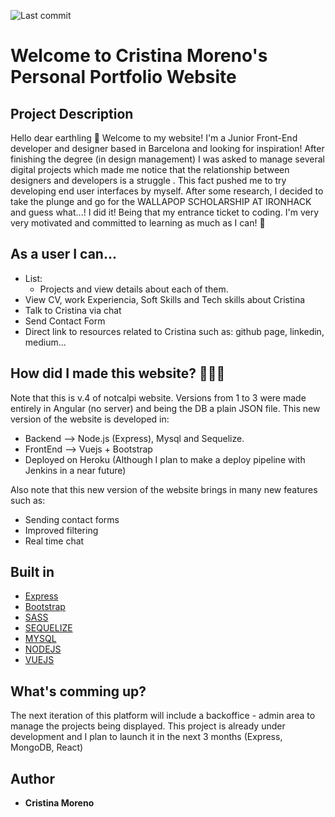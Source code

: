 ![Last commit](https://img.shields.io/github/last-commit/crismoreno/notcalpi40)
# Welcome to Cristina Moreno's Personal Portfolio Website 
## Project Description
Hello dear earthling 🖖
Welcome to my website!
I'm a Junior Front-End developer and designer based in Barcelona and looking for inspiration!
After finishing the degree (in design management) I was asked to manage several digital projects which made me notice that the relationship between designers and developers is a struggle . This fact pushed me to try developing end user interfaces by myself. After some research, I decided to take the plunge and go for the WALLAPOP SCHOLARSHIP AT IRONHACK and guess what...! I did it! Being that my entrance ticket to coding. I'm very very motivated and committed to learning as much as I can! 💪

## As a user I can...
- List:
	- Projects and view details about each of them.
- View CV, work Experiencia, Soft Skills and Tech skills about Cristina
- Talk to Cristina via chat
- Send Contact Form
- Direct link to resources related to Cristina such as: github page, linkedin, medium...

## How did I made this website? 👩🏻‍💻
Note that this is v.4 of notcalpi website. Versions from 1 to 3 were made entirely in Angular (no server) and being the DB a plain JSON file.
This new version of the website is developed in:
- Backend --> Node.js (Express), Mysql and Sequelize.
- FrontEnd --> Vuejs + Bootstrap
- Deployed on Heroku (Although I plan to make a deploy pipeline with Jenkins in a near future)

Also note that this new version of the website brings in many new features such as:
- Sending contact forms
- Improved filtering
- Real time chat

## Built in
* [Express](https://expressjs.com)
* [Bootstrap](https://getbootstrap.com/)
* [SASS](https://sass-lang.com/)
* [SEQUELIZE](https://sequelize.org/)
* [MYSQL](https://www.mysql.com/)
* [NODEJS](https://nodejs.org/)
* [VUEJS](https://vuejs.org/)

## What's comming up?
The next iteration of this platform will include a backoffice - admin area to manage the projects being displayed. This project is already under development and I plan to launch it in the next 3 months (Express, MongoDB, React)

## Author
* **Cristina Moreno**




